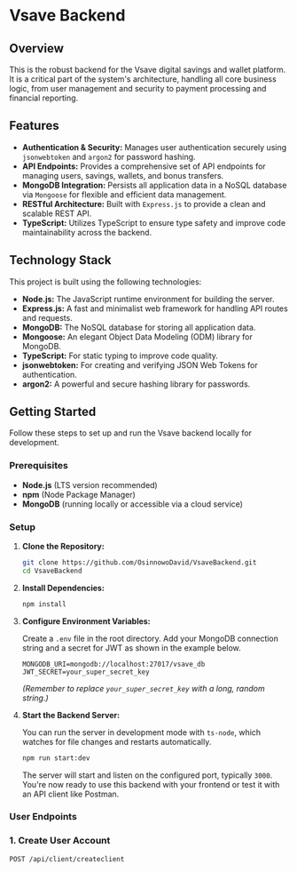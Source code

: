 # Vsave Backend

## Overview

This is the robust backend for the Vsave digital savings and wallet platform. It is a critical part of the system's architecture, handling all core business logic, from user management and security to payment processing and financial reporting.

## Features

-   **Authentication & Security:** Manages user authentication securely using `jsonwebtoken` and `argon2` for password hashing.
-   **API Endpoints:** Provides a comprehensive set of API endpoints for managing users, savings, wallets, and bonus transfers.
-   **MongoDB Integration:** Persists all application data in a NoSQL database via `Mongoose` for flexible and efficient data management.
-   **RESTful Architecture:** Built with `Express.js` to provide a clean and scalable REST API.
-   **TypeScript:** Utilizes TypeScript to ensure type safety and improve code maintainability across the backend.

## Technology Stack

This project is built using the following technologies:

-   **Node.js:** The JavaScript runtime environment for building the server.
-   **Express.js:** A fast and minimalist web framework for handling API routes and requests.
-   **MongoDB:** The NoSQL database for storing all application data.
-   **Mongoose:** An elegant Object Data Modeling (ODM) library for MongoDB.
-   **TypeScript:** For static typing to improve code quality.
-   **jsonwebtoken:** For creating and verifying JSON Web Tokens for authentication.
-   **argon2:** A powerful and secure hashing library for passwords.

## Getting Started

Follow these steps to set up and run the Vsave backend locally for development.

### Prerequisites

-   **Node.js** (LTS version recommended)
-   **npm** (Node Package Manager)
-   **MongoDB** (running locally or accessible via a cloud service)

### Setup

1.  **Clone the Repository:**

    ```bash
    git clone https://github.com/OsinnowoDavid/VsaveBackend.git
    cd VsaveBackend
    ```

2.  **Install Dependencies:**

    ```bash
    npm install
    ```

3.  **Configure Environment Variables:**

    Create a `.env` file in the root directory. Add your MongoDB connection string and a secret for JWT as shown in the example below.

    ```
    MONGODB_URI=mongodb://localhost:27017/vsave_db
    JWT_SECRET=your_super_secret_key
    ```

    _(Remember to replace `your_super_secret_key` with a long, random string.)_

4.  **Start the Backend Server:**

    You can run the server in development mode with `ts-node`, which watches for file changes and restarts automatically.

    ```bash
    npm run start:dev
    ```

    The server will start and listen on the configured port, typically `3000`. You're now ready to use this backend with your frontend or test it with an API client like Postman.

### User Endpoints

### 1. Create User Account

```http
POST /api/client/createclient
```
